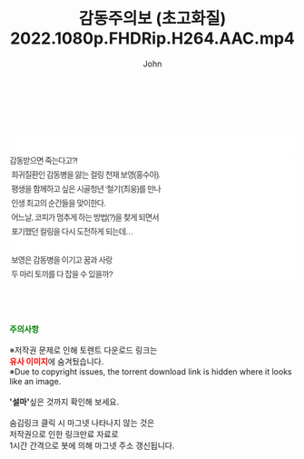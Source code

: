 ﻿---
layout: post
title:  "감동주의보 (초고화질) 2022.1080p.FHDRip.H264.AAC.mp4"
author: John
categories: [ 영화 ]
tags: [  ]
image:  
description: "감동주의보 (초고화질) 2022.1080p.FHDRip.H264.AAC.mp4 torrent 정보 공유"
toc: true
toc_sticky: true
---

<br>
<div class="view-img">
<a class="view_image" href="https://torrentmobile59.com/bbs/view_image.php?fn=%2Fdata%2Ffile%2Fmovie%2F1999782145_RM6Bz8mc_6c8d797de2c755faac8fa723ea020a2f4deeef98.jpg" target="_blank"><img alt="" class="img-tag" content="https://torrentmobile59.com/data/file/movie/1999782145_RM6Bz8mc_6c8d797de2c755faac8fa723ea020a2f4deeef98.jpg" itemprop="image" src="https://torrentmobile59.com/data/file/movie/1999782145_RM6Bz8mc_6c8d797de2c755faac8fa723ea020a2f4deeef98.jpg"/></a><a class="view_image" href="https://torrentmobile59.com/bbs/view_image.php?fn=%2Fdata%2Ffile%2Fmovie%2F1999782145_BcHFfmYo_c47562493d5926cfc0a536b1cd86240bbea56b03.jpg" target="_blank"><img alt="" class="img-tag" content="https://torrentmobile59.com/data/file/movie/1999782145_BcHFfmYo_c47562493d5926cfc0a536b1cd86240bbea56b03.jpg" itemprop="image" src="https://torrentmobile59.com/data/file/movie/1999782145_BcHFfmYo_c47562493d5926cfc0a536b1cd86240bbea56b03.jpg"/></a></div><div class="view-content" itemprop="description">
<p><br/></p><div class="title_area" style="margin:0px 0px 9px;padding:0px;list-style:none;font-size:12px;font-family:'나눔고딕', NanumGothic, '돋움', Dotum, Helvetica, 'AppleSDGothicNeo-Medium', AppleGothic, sans-serif;height:30px;float:none;background-color:rgb(255,255,255);"><h4 class="h_story" style="margin:5px 10px 0px 0px;padding:0px;list-style:none;font-size:12px;font-family:'돋움', sans-serif;height:18px;width:49px;background:url(&quot;https://ssl.pstatic.net/static/movie/2020/10/h_tx_sp5.png&quot;) no-repeat 0px -17px;float:left;"><strong class="blind" style="margin:0px;padding:0px;list-style:none;font-size:0px;font-family:inherit;color:inherit;width:1px;height:1px;line-height:0;">줄거리</strong></h4></div><p class="con_tx" style="margin-top:-7px;margin-bottom:-6px;list-style:none;font-size:14px;font-family:'나눔고딕', NanumGothic, '돋움', Dotum, Helvetica, 'AppleSDGothicNeo-Medium', AppleGothic, sans-serif;color:rgb(51,51,51);background-image:url(&quot;https://ssl.pstatic.net/static/movie/2014/01/blank.gif&quot;);letter-spacing:-1px;line-height:25px;background-color:rgb(255,255,255);">감동받으면 죽는다고?!<br style="list-style:none;font-size:12px;font-family:'돋움', sans-serif;color:rgb(0,0,0);"/> 희귀질환인 감동병을 앓는 컬링 천재 보영(홍수아).<br style="list-style:none;font-size:12px;font-family:'돋움', sans-serif;color:rgb(0,0,0);"/> 평생을 함께하고 싶은 시골청년 ‘철기’(최웅)를 만나<br style="list-style:none;font-size:12px;font-family:'돋움', sans-serif;color:rgb(0,0,0);"/> 인생 최고의 순간들을 맞이한다.<br style="list-style:none;font-size:12px;font-family:'돋움', sans-serif;color:rgb(0,0,0);"/> 어느날, 코피가 멈추게 하는 방법(?)을 찾게 되면서<br style="list-style:none;font-size:12px;font-family:'돋움', sans-serif;color:rgb(0,0,0);"/> 포기했던 컬링을 다시 도전하게 되는데…<br style="list-style:none;font-size:12px;font-family:'돋움', sans-serif;color:rgb(0,0,0);"/> <br style="list-style:none;font-size:12px;font-family:'돋움', sans-serif;color:rgb(0,0,0);"/> 보영은 감동병을 이기고 꿈과 사랑<br style="list-style:none;font-size:12px;font-family:'돋움', sans-serif;color:rgb(0,0,0);"/> 두 마리 토끼를 다 잡을 수 있을까?</p> </div>
    
<br><br><br>
<p data-ke-size="size16"><b><span style="color: green;">주의사항</span></b><br /><br />※저작권 문제로 인해 토렌트 다운로드 링크는<br /><b><span style="color: red;">유사 이미지</span></b>에 숨겨뒀습니다.<br />※Due to copyright issues, the torrent download link is hidden where it looks like an image.<br /><br /><b>'설마'</b>싶은 것까지 확인해 보세요.<br /><br />숨김링크 클릭 시 마그넷 나타나지 않는 것은<br />저작권으로 인한 링크만료 자료로<br />1시간 간격으로 봇에 의해 마그넷 주소 갱신됩니다.</p>
